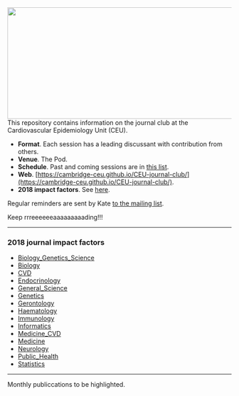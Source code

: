 <img src="http://phdcomics.com/comics/archive/phd011108s.gif" width="560" height="250" align="right">

This repository contains information on the journal club at the Cardiovascular Epidemiology Unit (CEU).

* **Format**. Each session has a leading discussant with contribution from others.
* **Venue**. The Pod.
* **Schedule**. Past and coming sessions are in [this list](schedule.md).
* **Web**. [https://cambridge-ceu.github.io/CEU-journal-club/](https://cambridge-ceu.github.io/CEU-journal-club/).
* **2018 impact factors**. See [here](https://github.com/cambridge-ceu/CEU-journal-club#2018-journal-impact-factors).

Regular reminders are sent by Kate <a href="mailto:phpc-ceu-genjc-bounces@lists.cam.ac.uk">to the mailing list</a>.

Keep rrreeeeeeaaaaaaaaading!!!

---

### 2018 journal impact factors

* [Biology_Genetics_Science](IF/IF_2018_Biology_Genetics_Science.tsv)
* [Biology](IF/IF_2018_Biology.tsv)
* [CVD](IF/IF_2018_CVD.tsv)
* [Endocrinology](IF/IF_2018_Endocrinology.tsv)
* [General_Science](IF/IF_2018_General_Science.tsv)
* [Genetics](IF/IF_2018_Genetics.tsv)
* [Gerontology](IF/IF_2018_Gerontology.tsv)
* [Haematology](IF/IF_2018_Haematology.tsv)
* [Immunology](IF/IF_2018_Immunology.tsv)
* [Informatics](IF/IF_2018_Informatics.tsv)
* [Medicine_CVD](IF/IF_2018_Medicine_CVD.tsv)
* [Medicine](IF/IF_2018_Medicine.tsv)
* [Neurology](IF/IF_2018_Neurology.tsv)
* [Public_Health](IF/IF_2018_Public_Health.tsv)
* [Statistics](IF/IF_2018_Statistics.tsv)

----

Monthly publiccations to be highlighted.

